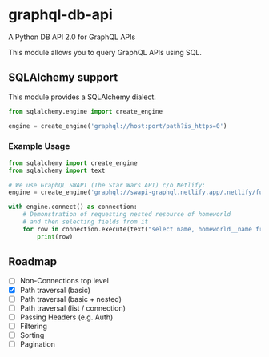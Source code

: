 # graphql-db-api
A Python DB API 2.0 for GraphQL APIs

This module allows you to query GraphQL APIs using SQL.

## SQLAlchemy support
This module provides a SQLAlchemy dialect.

```python
from sqlalchemy.engine import create_engine

engine = create_engine('graphql://host:port/path?is_https=0')
```

### Example Usage
```python
from sqlalchemy import create_engine
from sqlalchemy import text

# We use GraphQL SWAPI (The Star Wars API) c/o Netlify:
engine = create_engine('graphql://swapi-graphql.netlify.app/.netlify/functions/index')

with engine.connect() as connection:
    # Demonstration of requesting nested resource of homeworld
    # and then selecting fields from it
    for row in connection.execute(text("select name, homeworld__name from 'allPeople?include=homeworld'")):
        print(row)
```

## Roadmap
* [ ] Non-Connections top level
* [x] Path traversal (basic)
* [ ] Path traversal (basic + nested)
* [ ] Path traversal (list / connection)
* [ ] Passing Headers (e.g. Auth)
* [ ] Filtering
* [ ] Sorting
* [ ] Pagination
